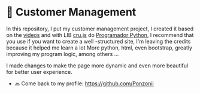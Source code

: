 # 👤 Customer Management

In this repository, I put my customer management project, I created it based on the [videos](https://www.youtube.com/playlist?list=PL39zbyHjgjrbsP3xFSc-YH-6FN8WNpglh) and with LIB [cru.js](https://github.com/Iazzetta/cru.js) do [Programador Python](https://www.youtube.com/@programadorpython), I recommend that you use if you want to create a well -structured site, I'm leaving the credits because it helped me learn a lot More python, html, even bootstrap, greatly improving my program logic, among others ...

I made changes to make the page more dynamic and even more beautiful for better user experience.

- 🔙 Come back to my profile: https://github.com/Ponzonii
